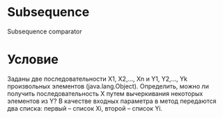 # Subsequence
Subsequence comparator

# Условие
Заданы две последовательности X1, X2,..., Xn и Y1, Y2,..., Yk произвольных элементов  (java.lang.Object).   Определить,  можно  ли  получить последовательность X путем вычеркивания некоторых элементов из Y? В качестве входных параметра в метод передаются два списка: первый – список Xi, второй – список Yi.
